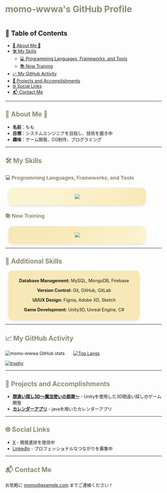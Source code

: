 # <span style="color:#8c8b6e">momo-wwwa's GitHub Profile</span>

<div align="center">
    <img src="https://img.shields.io/badge/Background-%23fbf4d1?style=for-the-badge&labelColor=%23fbf4d1&color=%23fbf4d1" height="0" width="600px" />
</div>

## 📑 Table of Contents
- [🍑 About Me 🍑](#-about-me-)
- [🛠 My Skills](#-my-skills)
  - [💻 Programming Languages, Frameworks, and Tools](#-programming-languages-frameworks-and-tools)
  - [📚 Now Training](#-now-training)
- [📈 My GitHub Activity](#-my-github-activity)
- [🚀 Projects and Accomplishments](#-projects-and-accomplishments)
- [🌐 Social Links](#-social-links)
- [📬 Contact Me](#-contact-me)

---

## <span style="color:#8c8b6e">🍑 About Me 🍑</span>

- **名前**：もも
- **目標**：システムエンジニアを目指し、技術を磨き中
- **趣味**：ゲーム開発、CG制作、プログラミング

---

## <span style="color:#8c8b6e">🛠 My Skills</span>

### <span style="color:#8c8b6e">💻 Programming Languages, Frameworks, and Tools</span>
<div align="center" style="background: linear-gradient(135deg, #fbf4d1 30%, #f8e8b5 100%); padding:20px; border-radius:15px; box-shadow: 0px 4px 6px rgba(0, 0, 0, 0.1); width:80%; margin:10px;">
    <img src="https://skillicons.dev/icons?i=html,css,js,c,unity,python,java,typescript,firebase,react,github,vscode,discord,php" />
</div>

### <span style="color:#8c8b6e">📚 Now Training</span>
<div align="center" style="background: linear-gradient(135deg, #f8e8b5 30%, #fbf4d1 100%); padding:20px; border-radius:15px; box-shadow: 0px 4px 6px rgba(0, 0, 0, 0.1); width:80%; margin:10px;">
    <img src="https://skillicons.dev/icons?i=react,firebase,typescript,github" />
</div>

---

## <span style="color:#8c8b6e">🌟 Additional Skills</span>
<div align="center" style="background-color:#f8e8b5; padding:10px; border-radius:15px; box-shadow: 0px 4px 6px rgba(0, 0, 0, 0.1); width:80%; margin:10px;">
    <p><strong>Database Management:</strong> MySQL, MongoDB, Firebase</p>
    <p><strong>Version Control:</strong> Git, GitHub, GitLab</p>
    <p><strong>UI/UX Design:</strong> Figma, Adobe XD, Sketch</p>
    <p><strong>Game Development:</strong> Unity3D, Unreal Engine, C#</p>
</div>

---

## <span style="color:#8c8b6e">📈 My GitHub Activity</span>

![momo-wwwa GitHub stats](https://github-readme-stats.vercel.app/api?username=momo-wwwa&show_icons=true&theme=vue-dark&bg_color=fbf4d1&title_color=8c8b6e&icon_color=fbb29c&text_color=8c8b6e)　　[![Top Langs](https://github-readme-stats.vercel.app/api/top-langs/?username=momo-wwwa&layout=compact&theme=vue-dark&bg_color=fbf4d1&title_color=8c8b6e&icon_color=fbb29c&text_color=8c8b6e)](https://github.com/anuraghazra/github-readme-stats)

[![trophy](https://github-profile-trophy.vercel.app/?username=momo-wwwa&theme=gruvbox&column=3&margin-w=15&margin-h=15&no-frame=true&no-bg=true&bg_color=fbf4d1&title_color=8c8b6e&icon_color=fbb29c&text_color=8c8b6e)](https://github.com/ryo-ma/github-profile-trophy)

---

## <span style="color:#8c8b6e">🚀 Projects and Accomplishments</span>

- **[間違い探し3D～魔法使いの部屋～](https://github.com/momo-wwwa/Sorcerer_Matigaisagashi)** - Unityを使用した3D間違い探しのゲーム開発
- **[カレンダーアプリ](https://github.com/momo-wwwa/Calendar)** - javaを用いたカレンダーアプリ

---

## <span style="color:#8c8b6e">🌐 Social Links</span>
- [X](https://x.com/momo_wwwa) - 開発進捗を発信中
- [LinkedIn](https://linkedin.com/in/username) - プロフェッショナルなつながりを募集中

---

## <span style="color:#8c8b6e">📬 Contact Me</span>
お気軽に [momo@example.com](mailto:momo@example.com) までご連絡ください！
